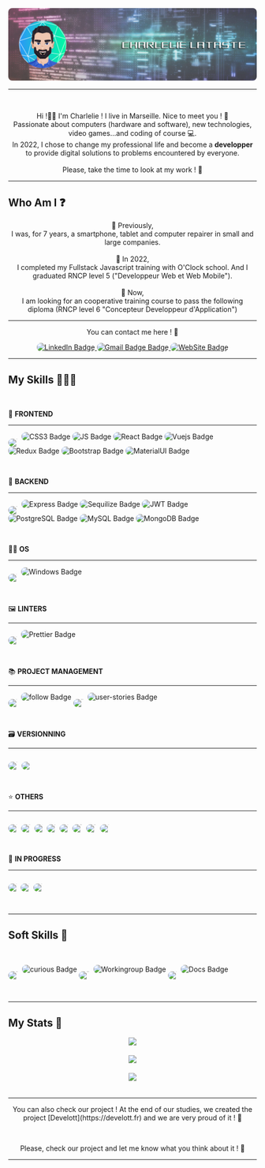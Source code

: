 <div align="center"><img style="border-radius: 8px;" src='./GitHub.png'></div>

<hr>

<br>

<p align="center">
Hi !👋🏼 I'm Charlelie ! I live in Marseille. Nice to meet you ! 🤝 <br>
Passionate about computers (hardware and software), new technologies, video games...and coding of course 💻.
<br>
In 2022, I chose to change my professional life and become a <strong>developper</strong> to provide digital solutions to problems encountered by everyone.<br>
<br>
Please, take the time to look at my work ! 🙏
</p>

<hr>

## Who Am I ❓

<p align="center">
👴 Previously,<br> I was, for 7 years, a smartphone, tablet and computer repairer in small and large companies.<br><br>
👶 In 2022,<br> I completed my Fullstack Javascript training with O'Clock school. And I graduated RNCP level 5 ("Developpeur Web et Web Mobile").<br><br>
👦 Now,<br> 
I am looking for an cooperative training course to pass the following diploma (RNCP level 6 "Concepteur Developpeur d'Application")
</p>

<hr>

<p align="center">
You can contact me here ! 📧
</p>

<div id="badges" align="center">
  <a href="https://www.linkedin.com/in/charlelie-lataste-b28860108/" target="_blank">
    <img style="border-radius: 8px;" src="https://img.shields.io/badge/LinkedIn-blue?style=for-the-badge&logo=linkedin&logoColor=white" alt="LinkedIn Badge"/>
  </a>
  <a href="mailto:latastecharlelie@gmail.com" target="_blank">
      <img style="border-radius: 8px;" src="https://img.shields.io/badge/Gmail-red?style=for-the-badge&logo=gmail&logoColor=white" alt="Gmail Badge Badge"/>
  </a>
  <a href="https://charlelielataste.github.io/Portfolio/" target="_blank">
    <img style="border-radius: 8px;" src="https://img.shields.io/badge/Portfolio-yellow?style=for-the-badge&logo=googlechrome&logoColor=white" alt="WebSite Badge"/>
  </a>
</div>

<hr>

## My Skills 👨🏻‍💻

<br>

🎨 **FRONTEND**

<hr>

<img style="border-radius: 8px; font-size: 1px" src="https://img.shields.io/badge/HTML5-E34F26?style=for-the-badge&logo=html5&logoColor=white" alt="HTML5 Badge"/> <img style="border-radius: 8px;" src="https://img.shields.io/badge/CSS3-1572B6?style=for-the-badge&logo=css3&logoColor=white" alt="CSS3 Badge"/> <img style="border-radius: 8px;" src="https://img.shields.io/badge/JavaScript-F7DF1E?style=for-the-badge&logo=javascript&logoColor=black" alt="JS Badge"/> <img style="border-radius: 8px;" src="https://img.shields.io/badge/React-20232A?style=for-the-badge&logo=react&logoColor=61DAFB" alt="React Badge"/> <img style="border-radius: 8px;" src="https://img.shields.io/badge/Vue.js-35495E?style=for-the-badge&logo=vue.js&logoColor=4FC08D" alt="Vuejs Badge"/> <img style="border-radius: 8px;" src="https://img.shields.io/badge/Redux-593D88?style=for-the-badge&logo=redux&logoColor=white" alt="Redux Badge"/> <img style="border-radius: 8px;" src="https://img.shields.io/badge/Bootstrap-563D7C?style=for-the-badge&logo=bootstrap&logoColor=white" alt="Bootstrap Badge"/> <img style="border-radius: 8px;" src="https://img.shields.io/badge/Material--UI-0081CB?style=for-the-badge&logo=material-ui&logoColor=white" alt="MaterialUI Badge"/>

<br>

💾 **BACKEND**

<hr>

<img style="border-radius: 8px; font-size: 1px" src="https://img.shields.io/badge/Node.js-43853D?style=for-the-badge&logo=node.js&logoColor=white" alt="Nodejs Badge"/> <img style="border-radius: 8px;" src="https://img.shields.io/badge/Express.js-404D59?style=for-the-badge" alt="Express Badge"/> <img style="border-radius: 8px;" src="https://img.shields.io/badge/sequelize-323330?style=for-the-badge&logo=sequelize&logoColor=blue" alt="Sequilize Badge"/> <img style="border-radius: 8px;" src="https://img.shields.io/badge/json%20web%20tokens-323330?style=for-the-badge&logo=json-web-tokens&logoColor=pink" alt="JWT Badge"/> <img style="border-radius: 8px;" src="https://img.shields.io/badge/PostgreSQL-316192?style=for-the-badge&logo=postgresql&logoColor=white" alt="PostgreSQL Badge"/> <img style="border-radius: 8px;" src="https://img.shields.io/badge/MySQL-00000F?style=for-the-badge&logo=mysql&logoColor=white" alt="MySQL Badge"/> <img style="border-radius: 8px;" src="https://img.shields.io/badge/MongoDB-4EA94B?style=for-the-badge&logo=mongodb&logoColor=white" alt="MongoDB Badge"/> 

<br>

👨‍💻 **OS**

<hr>

<img style="border-radius: 8px; font-size: 1px" src="https://img.shields.io/badge/Linux-FCC624?style=for-the-badge&logo=linux&logoColor=black" alt="Linux Badge"/> <img style="border-radius: 8px;" src="https://img.shields.io/badge/Windows-0078D6?style=for-the-badge&logo=windows&logoColor=white" alt="Windows Badge"/>

<br>

🖼 **LINTERS**

<hr>

<img style="border-radius: 8px; font-size: 1px" src="https://img.shields.io/badge/eslint-3A33D1?style=for-the-badge&logo=eslint&logoColor=white" alt="ESlint Badge"/> <img style="border-radius: 8px;" src="https://img.shields.io/badge/prettier-1A2C34?style=for-the-badge&logo=prettier&logoColor=F7BA3E" alt="Prettier Badge"/>

<br>

📚 **PROJECT MANAGEMENT**

<hr>

<img style="border-radius: 8px; font-size: 1px" src="https://img.shields.io/badge/Drafting%20specifications-green?style=for-the-badge&logo=none&logoColor=white" alt="specs Badge"/> <img style="border-radius: 8px;" src="https://img.shields.io/badge/Technical%20monitoring-blue?style=for-the-badge&logo=none&logoColor=white" alt="follow Badge"/> <img style="border-radius: 8px; font-size: 1px" src="https://img.shields.io/badge/Wireframes-purple?style=for-the-badge&logo=none&logoColor=white" alt="Wireframes Badge"/> <img style="border-radius: 8px;" src="https://img.shields.io/badge/User%20stories-red?style=for-the-badge&logo=none&logoColor=white" alt="user-stories Badge"/>

<br>

🗃 **VERSIONNING**

<hr>

<img style="border-radius: 8px; font-size: 1px" src="https://img.shields.io/badge/GitHub-100000?style=for-the-badge&logo=github&logoColor=white" alt="GitHub Badge"/> <img style="border-radius: 8px; font-size: 1px" src="https://img.shields.io/badge/GIT-E44C30?style=for-the-badge&logo=git&logoColor=white" alt="Git Badge"/>  

<br>

⭐ **OTHERS**

<hr>

<img style="border-radius: 8px; font-size: 1px" src="https://img.shields.io/badge/Slack-4A154B?style=for-the-badge&logo=slack&logoColor=white" alt="Slack Badge"/> <img style="border-radius: 8px; font-size: 1px" src="https://img.shields.io/badge/Discord-7289DA?style=for-the-badge&logo=discord&logoColor=white" alt="Discord Badge"/> <img style="border-radius: 8px; font-size: 1px" src="https://img.shields.io/badge/Wix-000?style=for-the-badge&logo=wix&logoColor=white" alt="Wix Badge"/> <img style="border-radius: 8px; font-size: 1px" src="https://img.shields.io/badge/Figma-F24E1E?style=for-the-badge&logo=figma&logoColor=white" alt="Figma Badge"/> <img style="border-radius: 8px; font-size: 1px" src="https://img.shields.io/badge/Trello-0052CC?style=for-the-badge&logo=trello&logoColor=white" alt="Trello Badge"/> <img style="border-radius: 8px; font-size: 1px" src="https://img.shields.io/badge/Raspberry%20Pi-A22846?style=for-the-badge&logo=Raspberry%20Pi&logoColor=white" alt="Raspberry Badge"/> <img style="border-radius: 8px; font-size: 1px" src="https://aleen42.github.io/badges/src/photoshop.svg" alt="Photoshop Badge"/> <img style="border-radius: 8px; font-size: 1px" src="https://img.shields.io/badge/VSCode-1f425f.svg" alt="Vscode Badge"/>

<br>

🔋 **IN PROGRESS**

<hr>

<img style="border-radius: 8px; font-size: 1px" src="https://img.shields.io/badge/Java-ED8B00?style=for-the-badge&logo=openjdk&logoColor=white" alt="Java Badge"/> <img style="border-radius: 8px; font-size: 1px" src="https://img.shields.io/badge/PHP-777BB4?style=for-the-badge&logo=php&logoColor=white" alt="PHP Badge"/> <img style="border-radius: 8px; font-size: 1px" src="https://img.shields.io/badge/Kotlin-0095D5?&style=for-the-badge&logo=kotlin&logoColor=white" alt="Kotlin Badge"/> 

<br>

<hr>

## Soft Skills 🗿

<br>

<img style="border-radius: 8px; font-size: 1px" src="https://img.shields.io/badge/Adaptable-green?style=for-the-badge&logo=none&logoColor=white" alt="adaptable Badge"/> <img style="border-radius: 8px;" src="https://img.shields.io/badge/Curious-blue?style=for-the-badge&logo=none&logoColor=white" alt="curious Badge"/> <img style="border-radius: 8px; font-size: 1px" src="https://img.shields.io/badge/Autonomous-purple?style=for-the-badge&logo=none&logoColor=white" alt="Autonomous Badge"/> <img style="border-radius: 8px;" src="https://img.shields.io/badge/Work%20in%20group-red?style=for-the-badge&logo=none&logoColor=white" alt="Workingroup Badge"/> <img style="border-radius: 8px; font-size: 1px" src="https://img.shields.io/badge/Ability%20to%20synthesize-yellow?style=for-the-badge&logo=none&logoColor=white" alt="Ability Badge"/> <img style="border-radius: 8px;" src="https://img.shields.io/badge/Ability%20to%20search%20for%20documentation-orange?style=for-the-badge&logo=none&logoColor=white" alt="Docs Badge"/>

<br>

<hr>

## My Stats 🔬

<div align="center"><img src='https://streak-stats.demolab.com?user=Charlelielataste&theme=blue-green&border_radius=20&background=0A2932'></div>

<br>
<div align="center"><img src='https://github-readme-stats.vercel.app/api?username=Charlelielataste&theme=blue-green'></div>

<br>
<div align="center"><img src='https://github-readme-stats.vercel.app/api/top-langs/?username=Charlelielataste&theme=blue-green'></div>

<br>
<hr>
<p align="center">
You can also check our project ! 
At the end of our studies, we created the project [Develott](https://develott.fr) and we are very proud of it ! 💪
</p><br>
<p align="center">
Please, check our project and let me know what you think about it ! 🙏
</p>

<hr>

